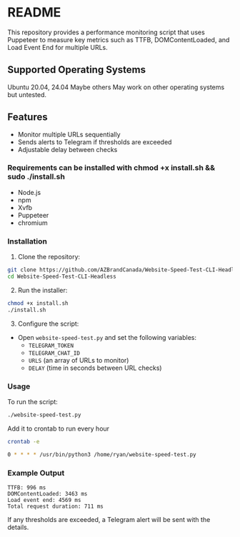 # README

This repository provides a performance monitoring script that uses Puppeteer to measure key metrics such as TTFB, DOMContentLoaded, and Load Event End for multiple URLs.

## Supported Operating Systems
Ubuntu 20.04, 24.04 Maybe others
May work on other operating systems but untested.

## Features
- Monitor multiple URLs sequentially
- Sends alerts to Telegram if thresholds are exceeded
- Adjustable delay between checks

### Requirements can be installed with chmod +x install.sh && sudo ./install.sh
- Node.js
- npm
- Xvfb
- Puppeteer
- chromium

### Installation
1. Clone the repository:

```bash
git clone https://github.com/AZBrandCanada/Website-Speed-Test-CLI-Headless
cd Website-Speed-Test-CLI-Headless
```

2. Run the installer:

```bash
chmod +x install.sh
./install.sh
```

3. Configure the script:
- Open `website-speed-test.py` and set the following variables:
  - `TELEGRAM_TOKEN`
  - `TELEGRAM_CHAT_ID`
  - `URLS` (an array of URLs to monitor)
  - `DELAY` (time in seconds between URL checks)


### Usage
To run the script:

```bash
./website-speed-test.py
```
Add it to crontab to run every hour 
```bash
crontab -e
```
```bash
0 * * * * /usr/bin/python3 /home/ryan/website-speed-test.py
```


### Example Output
```
TTFB: 996 ms
DOMContentLoaded: 3463 ms
Load event end: 4569 ms
Total request duration: 711 ms
```

If any thresholds are exceeded, a Telegram alert will be sent with the details.
